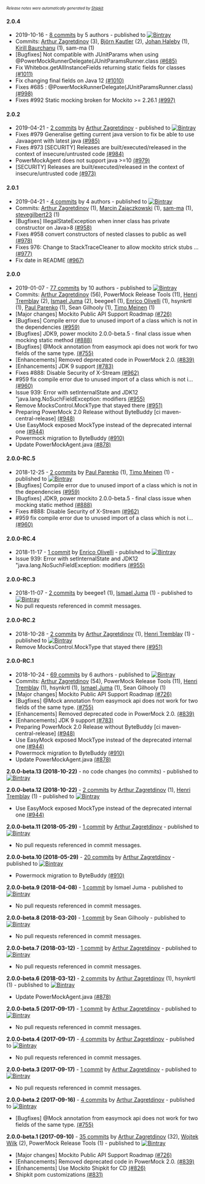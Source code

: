 <sup><sup>*Release notes were automatically generated by [Shipkit](http://shipkit.org/)*</sup></sup>

#### 2.0.4
 - 2019-10-16 - [8 commits](https://github.com/powermock/powermock/compare/powermock-2.0.2...powermock-2.0.4) by 5 authors - published to [![Bintray](https://img.shields.io/badge/Bintray-2.0.4-green.svg)](https://bintray.com/powermock/null/powermock/2.0.4)
 - Commits: [Arthur Zagretdinov](https://github.com/thekingnothing) (3), [Björn Kautler](https://github.com/Vampire) (2), [Johan Haleby](https://github.com/johanhaleby) (1), [Kirill Baurchanu](https://github.com/baurchanu) (1), sam-ma (1)
 - [Bugfixes] Not compatible with JUnitParams when using @PowerMockRunnerDelegate(JUnitParamsRunner.class [(#685)](https://github.com/powermock/powermock/issues/685)
 - Fix Whitebox.getAllInstanceFields returning static fields for classes [(#1011)](https://github.com/powermock/powermock/pull/1011)
 - Fix changing final fields on Java 12 [(#1010)](https://github.com/powermock/powermock/pull/1010)
 - Fixes #685 : @PowerMockRunnerDelegate(JUnitParamsRunner.class) [(#998)](https://github.com/powermock/powermock/pull/998)
 - Fixes #992 Static mocking broken for Mockito >= 2.26.1 [(#997)](https://github.com/powermock/powermock/pull/997)

#### 2.0.2
 - 2019-04-21 - [2 commits](https://github.com/powermock/powermock/compare/powermock-2.0.1...powermock-2.0.2) by [Arthur Zagretdinov](https://github.com/thekingnothing) - published to [![Bintray](https://img.shields.io/badge/Bintray-2.0.2-green.svg)](https://bintray.com/powermock/null/powermock/2.0.2)
 - Fixes #979 Generalise getting current java version to fix be able to use Javaagent with latest java [(#985)](https://github.com/powermock/powermock/pull/985)
 - Fixes #973 [SECURITY] Releases are built/executed/released in the context of insecure/untrusted code [(#984)](https://github.com/powermock/powermock/pull/984)
 - PowerMockAgent does not support java >=10 [(#979)](https://github.com/powermock/powermock/issues/979)
 - [SECURITY] Releases are built/executed/released in the context of insecure/untrusted code [(#973)](https://github.com/powermock/powermock/issues/973)

#### 2.0.1
 - 2019-04-21 - [4 commits](https://github.com/powermock/powermock/compare/powermock-2.0.0...powermock-2.0.1) by 4 authors - published to [![Bintray](https://img.shields.io/badge/Bintray-2.0.1-green.svg)](https://bintray.com/powermock/null/powermock-development/2.0.1)
 - Commits: [Arthur Zagretdinov](https://github.com/thekingnothing) (1), [Marcin Zajączkowski](https://github.com/szpak) (1), [sam-ma](https://github.com/sam-ma) (1), [stevegilbert23](https://github.com/stevegilbert23) (1)
 - [Bugfixes] IllegalStateException when inner class has private constructor on Java>8 [(#958)](https://github.com/powermock/powermock/issues/958)
 - Fixes #958 convert constructors of nested classes to public as well [(#978)](https://github.com/powermock/powermock/pull/978)
 - Fixes 976: Change to StackTraceCleaner to allow mockito strick stubs … [(#977)](https://github.com/powermock/powermock/pull/977)
 - Fix date in README [(#967)](https://github.com/powermock/powermock/pull/967)

#### 2.0.0
 - 2019-01-07 - [77 commits](https://github.com/powermock/powermock/compare/powermock-1.7.3...powermock-2.0.0) by 10 authors - published to [![Bintray](https://img.shields.io/badge/Bintray-2.0.0-green.svg)](https://bintray.com/powermock/null/powermock/2.0.0)
 - Commits: [Arthur Zagretdinov](https://github.com/thekingnothing) (56), PowerMock Release Tools (11), [Henri Tremblay](https://github.com/henri-tremblay) (2), [Ismael Juma](https://github.com/ijuma) (2), beegee1 (1), [Enrico Olivelli](https://github.com/eolivelli) (1), hsynkrtl (1), [Paul Parenko](https://github.com/parenko) (1), Sean Gilhooly (1), [Timo Meinen](https://github.com/timomeinen) (1)
 - [Major changes] Mockito Public API Support Roadmap  [(#726)](https://github.com/powermock/powermock/issues/726)
 - [Bugfixes] Compile error due to unused import of a class which is not in the dependencies [(#959)](https://github.com/powermock/powermock/issues/959)
 - [Bugfixes] JDK9, power mockito 2.0.0-beta.5 - final class issue when mocking static method [(#888)](https://github.com/powermock/powermock/issues/888)
 - [Bugfixes] @Mock annotation from easymock api does not work for two fields of the same type. [(#755)](https://github.com/powermock/powermock/issues/755)
 - [Enhancements] Removed deprecated code in PowerMock 2.0.  [(#839)](https://github.com/powermock/powermock/issues/839)
 - [Enhancements] JDK 9 support [(#783)](https://github.com/powermock/powermock/issues/783)
 - Fixes #888: Disable Security of X-Stream [(#962)](https://github.com/powermock/powermock/pull/962)
 - #959 fix compile error due to unused import of a class which is not i… [(#960)](https://github.com/powermock/powermock/pull/960)
 - Issue 939: Error with setInternalState and JDK12 "java.lang.NoSuchFieldException: modifiers [(#955)](https://github.com/powermock/powermock/pull/955)
 - Remove MocksControl.MockType that stayed there [(#951)](https://github.com/powermock/powermock/pull/951)
 - Preparing PowerMock 2.0 Release without ByteBuddy [ci maven-central-release] [(#948)](https://github.com/powermock/powermock/pull/948)
 - Use EasyMock exposed MockType instead of the deprecated internal one [(#944)](https://github.com/powermock/powermock/pull/944)
 - Powermock migration to ByteBuddy [(#910)](https://github.com/powermock/powermock/pull/910)
 - Update PowerMockAgent.java [(#878)](https://github.com/powermock/powermock/pull/878)

#### 2.0.0-RC.5
 - 2018-12-25 - [2 commits](https://github.com/powermock/powermock/compare/powermock-2.0.0-RC.4...powermock-2.0.0-RC.5) by [Paul Parenko](https://github.com/parenko) (1), [Timo Meinen](https://github.com/timomeinen) (1) - published to [![Bintray](https://img.shields.io/badge/Bintray-2.0.0-RC.5-green.svg)](https://bintray.com/powermock/null/powermock-development/2.0.0-RC.5)
 - [Bugfixes] Compile error due to unused import of a class which is not in the dependencies [(#959)](https://github.com/powermock/powermock/issues/959)
 - [Bugfixes] JDK9, power mockito 2.0.0-beta.5 - final class issue when mocking static method [(#888)](https://github.com/powermock/powermock/issues/888)
 - Fixes #888: Disable Security of X-Stream [(#962)](https://github.com/powermock/powermock/pull/962)
 - #959 fix compile error due to unused import of a class which is not i… [(#960)](https://github.com/powermock/powermock/pull/960)

#### 2.0.0-RC.4
 - 2018-11-17 - [1 commit](https://github.com/powermock/powermock/compare/powermock-2.0.0-RC.3...powermock-2.0.0-RC.4) by [Enrico Olivelli](https://github.com/eolivelli) - published to [![Bintray](https://img.shields.io/badge/Bintray-2.0.0-RC.4-green.svg)](https://bintray.com/powermock/null/powermock/2.0.0-RC.4)
 - Issue 939: Error with setInternalState and JDK12 "java.lang.NoSuchFieldException: modifiers [(#955)](https://github.com/powermock/powermock/pull/955)

#### 2.0.0-RC.3
 - 2018-11-07 - [2 commits](https://github.com/powermock/powermock/compare/powermock-2.0.0-RC.2...powermock-2.0.0-RC.3) by beegee1 (1), [Ismael Juma](https://github.com/ijuma) (1) - published to [![Bintray](https://img.shields.io/badge/Bintray-2.0.0-RC.3-green.svg)](https://bintray.com/powermock/null/powermock/2.0.0-RC.3)
 - No pull requests referenced in commit messages.

#### 2.0.0-RC.2
 - 2018-10-28 - [2 commits](https://github.com/powermock/powermock/compare/powermock-2.0.0-RC.1...powermock-2.0.0-RC.2) by [Arthur Zagretdinov](https://github.com/thekingnothing) (1), [Henri Tremblay](https://github.com/henri-tremblay) (1) - published to [![Bintray](https://img.shields.io/badge/Bintray-2.0.0-RC.2-green.svg)](https://bintray.com/powermock/null/powermock-development/2.0.0-RC.2)
 - Remove MocksControl.MockType that stayed there [(#951)](https://github.com/powermock/powermock/pull/951)

#### 2.0.0-RC.1
 - 2018-10-24 - [69 commits](https://github.com/powermock/powermock/compare/powermock-1.7.4...powermock-2.0.0-RC.1) by 6 authors - published to [![Bintray](https://img.shields.io/badge/Bintray-2.0.0-RC.1-green.svg)](https://bintray.com/powermock/null/powermock/2.0.0-RC.1)
 - Commits: [Arthur Zagretdinov](https://github.com/thekingnothing) (54), PowerMock Release Tools (11), [Henri Tremblay](https://github.com/henri-tremblay) (1), hsynkrtl (1), [Ismael Juma](https://github.com/ijuma) (1), Sean Gilhooly (1)
 - [Major changes] Mockito Public API Support Roadmap  [(#726)](https://github.com/powermock/powermock/issues/726)
 - [Bugfixes] @Mock annotation from easymock api does not work for two fields of the same type. [(#755)](https://github.com/powermock/powermock/issues/755)
 - [Enhancements] Removed deprecated code in PowerMock 2.0.  [(#839)](https://github.com/powermock/powermock/issues/839)
 - [Enhancements] JDK 9 support [(#783)](https://github.com/powermock/powermock/issues/783)
 - Preparing PowerMock 2.0 Release without ByteBuddy [ci maven-central-release] [(#948)](https://github.com/powermock/powermock/pull/948)
 - Use EasyMock exposed MockType instead of the deprecated internal one [(#944)](https://github.com/powermock/powermock/pull/944)
 - Powermock migration to ByteBuddy [(#910)](https://github.com/powermock/powermock/pull/910)
 - Update PowerMockAgent.java [(#878)](https://github.com/powermock/powermock/pull/878)

**2.0.0-beta.13 (2018-10-22)** - no code changes (no commits) - published to [![Bintray](https://img.shields.io/badge/Bintray-2.0.0-beta.13-green.svg)](https://bintray.com/powermock/null/powermock-development/2.0.0-beta.13)

**2.0.0-beta.12 (2018-10-22)** - [2 commits](https://github.com/powermock/powermock/compare/powermock-2.0.0-beta.11...powermock-2.0.0-beta.12) by [Arthur Zagretdinov](https://github.com/thekingnothing) (1), [Henri Tremblay](https://github.com/henri-tremblay) (1) - published to [![Bintray](https://img.shields.io/badge/Bintray-2.0.0-beta.12-green.svg)](https://bintray.com/powermock/null/powermock-development/2.0.0-beta.12)
 - Use EasyMock exposed MockType instead of the deprecated internal one [(#944)](https://github.com/powermock/powermock/pull/944)

**2.0.0-beta.11 (2018-05-29)** - [1 commit](https://github.com/powermock/powermock/compare/powermock-2.0.0-beta.10...powermock-2.0.0-beta.11) by [Arthur Zagretdinov](https://github.com/thekingnothing) - published to [![Bintray](https://img.shields.io/badge/Bintray-2.0.0-beta.11-green.svg)](https://bintray.com/powermock/null/powermock-development/2.0.0-beta.11)
 - No pull requests referenced in commit messages.

**2.0.0-beta.10 (2018-05-29)** - [20 commits](https://github.com/powermock/powermock/compare/powermock-2.0.0-beta.9...powermock-2.0.0-beta.10) by [Arthur Zagretdinov](https://github.com/thekingnothing) - published to [![Bintray](https://img.shields.io/badge/Bintray-2.0.0-beta.10-green.svg)](https://bintray.com/powermock/null/powermock-development/2.0.0-beta.10)
 - Powermock migration to ByteBuddy [(#910)](https://github.com/powermock/powermock/pull/910)

**2.0.0-beta.9 (2018-04-08)** - [1 commit](https://github.com/powermock/powermock/compare/powermock-2.0.0-beta.8...powermock-2.0.0-beta.9) by Ismael Juma - published to [![Bintray](https://img.shields.io/badge/Bintray-2.0.0-beta.9-green.svg)](https://bintray.com/powermock/null/powermock-development/2.0.0-beta.9)
 - No pull requests referenced in commit messages.

**2.0.0-beta.8 (2018-03-20)** - [1 commit](https://github.com/powermock/powermock/compare/powermock-2.0.0-beta.7...powermock-2.0.0-beta.8) by Sean Gilhooly - published to [![Bintray](https://img.shields.io/badge/Bintray-2.0.0-beta.8-green.svg)](https://bintray.com/powermock/null/powermock-development/2.0.0-beta.8)
 - No pull requests referenced in commit messages.

**2.0.0-beta.7 (2018-03-12)** - [1 commit](https://github.com/powermock/powermock/compare/powermock-2.0.0-beta.6...powermock-2.0.0-beta.7) by [Arthur Zagretdinov](https://github.com/thekingnothing) - published to [![Bintray](https://img.shields.io/badge/Bintray-2.0.0-beta.7-green.svg)](https://bintray.com/powermock/null/powermock-development/2.0.0-beta.7)
 - No pull requests referenced in commit messages.

**2.0.0-beta.6 (2018-03-12)** - [2 commits](https://github.com/powermock/powermock/compare/powermock-2.0.0-beta.5...powermock-2.0.0-beta.6) by [Arthur Zagretdinov](https://github.com/thekingnothing) (1), hsynkrtl (1) - published to [![Bintray](https://img.shields.io/badge/Bintray-2.0.0-beta.6-green.svg)](https://bintray.com/powermock/null/powermock-development/2.0.0-beta.6)
 - Update PowerMockAgent.java [(#878)](https://github.com/powermock/powermock/pull/878)

**2.0.0-beta.5 (2017-09-17)** - [1 commit](https://github.com/powermock/powermock/compare/powermock-2.0.0-beta.4...powermock-2.0.0-beta.5) by [Arthur Zagretdinov](https://github.com/thekingnothing) - published to [![Bintray](https://img.shields.io/badge/Bintray-2.0.0-beta.5-green.svg)](https://bintray.com/powermock/null/powermock/2.0.0-beta.5)
 - No pull requests referenced in commit messages.

**2.0.0-beta.4 (2017-09-17)** - [4 commits](https://github.com/powermock/powermock/compare/powermock-2.0.0-beta.3...powermock-2.0.0-beta.4) by [Arthur Zagretdinov](https://github.com/thekingnothing) - published to [![Bintray](https://img.shields.io/badge/Bintray-2.0.0-beta.4-green.svg)](https://bintray.com/powermock/null/powermock-development/2.0.0-beta.4)
 - No pull requests referenced in commit messages.

**2.0.0-beta.3 (2017-09-17)** - [1 commit](https://github.com/powermock/powermock/compare/powermock-2.0.0-beta.2...powermock-2.0.0-beta.3) by [Arthur Zagretdinov](https://github.com/thekingnothing) - published to [![Bintray](https://img.shields.io/badge/Bintray-2.0.0-beta.3-green.svg)](https://bintray.com/thekingnothing/null/null/2.0.0-beta.3)
 - No pull requests referenced in commit messages.

**2.0.0-beta.2 (2017-09-16)** - [4 commits](https://github.com/powermock/powermock/compare/powermock-2.0.0-beta.1...powermock-2.0.0-beta.2) by [Arthur Zagretdinov](https://github.com/thekingnothing) - published to [![Bintray](https://img.shields.io/badge/Bintray-2.0.0-beta.2-green.svg)](https://bintray.com/powermock/maven/powermock/2.0.0-beta.2)
 - [Bugfixes] @Mock annotation from easymock api does not work for two fields of the same type. [(#755)](https://github.com/powermock/powermock/issues/755)

**2.0.0-beta.1 (2017-09-10)** - [35 commits](https://github.com/powermock/powermock/compare/powermock-1.7.1...powermock-2.0.0-beta.1) by [Arthur Zagretdinov](https://github.com/thekingnothing) (32), [Wojtek Wilk](https://github.com/wwilk) (2), PowerMock Release Tools (1) - published to [![Bintray](https://img.shields.io/badge/Bintray-2.0.0-beta.1-green.svg)](https://bintray.com/powermock/maven/powermock/2.0.0-beta.1)
 - [Major changes] Mockito Public API Support Roadmap  [(#726)](https://github.com/powermock/powermock/issues/726)
 - [Enhancements] Removed deprecated code in PowerMock 2.0.  [(#839)](https://github.com/powermock/powermock/issues/839)
 - [Enhancements] Use Mockito Shipkit for CD [(#826)](https://github.com/powermock/powermock/issues/826)
 - Shipkit pom customizations [(#831)](https://github.com/powermock/powermock/pull/831)

